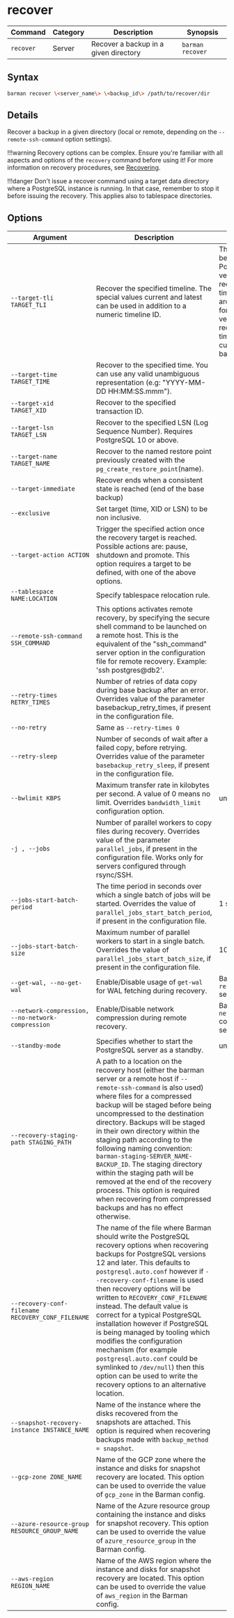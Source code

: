 # recover

|**Command** | **Category** |  **Description**| **Synopsis**|
|------------|--------------|-----------------|----------|
|`recover`|Server|Recover a backup in a given directory|`barman recover`|


## Syntax
```bash
barman recover \<server_name\> \<backup_id\> /path/to/recover/dir
```

## Details

Recover a backup in a given directory (local or remote, depending on the `--remote-ssh-command` option settings). 

!!!warning
    Recovery options can be complex.  Ensure you're familiar with all aspects and options of the `recovery` command before using it!  For more information on recovery procedures, see [Recovering](../../recovering/using_recovery.md).

!!!danger
    Don't issue a recover command using a target data directory where a PostgreSQL instance is running. In that case, remember to stop it before issuing the recovery. This applies also to tablespace directories.
    
## Options

|**Argument**|**Description**|**Default**|
|-------------|--------------|-----------|
|`--target-tli TARGET_TLI`|Recover the specified timeline. The special values current and latest can be used in addition to a numeric timeline ID.|The default behaviour for PostgreSQL versions >= 12 is to recover to the latest timeline in the WAL archive. The default for PostgreSQL versions < 12 is to recover along the timeline which was current when the backup was taken.||
|`--target-time TARGET_TIME`|Recover to the specified time. You can use any valid unambiguous representation (e.g: "YYYY-MM-DD HH:MM:SS.mmm").||
|`--target-xid TARGET_XID`|Recover to the specified transaction ID.||
|`--target-lsn TARGET_LSN`|Recover to the specified LSN (Log Sequence Number). Requires PostgreSQL 10 or above.||
|`--target-name TARGET_NAME`|Recover to the named restore point previously created with the `pg_create_restore_point`(name).||
|`--target-immediate`|Recover ends when a consistent state is reached (end of the base backup)||
|`--exclusive`|Set target (time, XID or LSN) to be non inclusive.||
|`--target-action ACTION`|Trigger the specified action once the recovery target is reached. Possible actions are: pause, shutdown and promote. This option requires a target to be defined, with one of the above options.||
|`--tablespace NAME:LOCATION`|Specify tablespace relocation rule.||
|`--remote-ssh-command SSH_COMMAND`|This options activates remote recovery, by specifying the secure shell command to be launched on a remote host. This is the equivalent of the "ssh_command" server option in the configuration file for remote recovery. Example: 'ssh postgres@db2'.||
|`--retry-times RETRY_TIMES`|Number of retries of data copy during base backup after an error. Overrides value of the parameter basebackup_retry_times, if present in the configuration file.||
|`--no-retry`|Same as `--retry-times 0`||
|`--retry-sleep`|Number of seconds of wait after a failed copy, before retrying. Overrides value of the parameter `basebackup_retry_sleep`, if present in the configuration file.||
|`--bwlimit KBPS`|Maximum transfer rate in kilobytes per second. A value of 0 means no limit. Overrides `bandwidth_limit` configuration option.|undefined|
|`-j , --jobs`|Number of parallel workers to copy files during recovery. Overrides value of the parameter `parallel_jobs`, if present in the configuration file. Works only for servers configured through rsync/SSH.||
|`--jobs-start-batch-period`|The time period in seconds over which a single batch of jobs will be started. Overrides the value of `parallel_jobs_start_batch_period`, if present in the configuration file.|1 second|
|`--jobs-start-batch-size`|Maximum number of parallel workers to start in a single batch. Overrides the value of `parallel_jobs_start_batch_size`, if present in the configuration file.|10 jobs|
|`--get-wal, --no-get-wal`|Enable/Disable usage of `get-wal` for WAL fetching during recovery.|Based on `recovery_options` setting.|
|`--network-compression, --no-network-compression`|Enable/Disable network compression during remote recovery.|Based on `network_compression` configuration setting.
|`--standby-mode`|Specifies whether to start the PostgreSQL server as a standby.|undefined|
|`--recovery-staging-path STAGING_PATH`|A path to a location on the recovery host (either the barman server or a remote host if `--remote-ssh-command` is also used) where files for a compressed backup will be staged before being uncompressed to the destination directory. Backups will be staged in their own directory within the staging path according to the following naming convention: `barman-staging-SERVER_NAME-BACKUP_ID`. The staging directory within the staging path will be removed at the end of the recovery process. This option is required when recovering from compressed backups and has no effect otherwise.||
|`--recovery-conf-filename RECOVERY_CONF_FILENAME`|The name of the file where Barman should write the PostgreSQL recovery options when recovering backups for PostgreSQL versions 12 and later. This defaults to `postgresql.auto.conf` however if `--recovery-conf-filename` is used then recovery options will be written to `RECOVERY_CONF_FILENAME` instead. The default value is correct for a typical PostgreSQL installation however if PostgreSQL is being managed by tooling which modifies the configuration mechanism (for example `postgresql.auto.conf` could be symlinked to `/dev/null`) then this option can be used to write the recovery options to an alternative location.||
|`--snapshot-recovery-instance INSTANCE_NAME`|Name of the instance where the disks recovered from the snapshots are attached. This option is required when recovering backups made with `backup_method = snapshot`.||
|`--gcp-zone ZONE_NAME`|Name of the GCP zone where the instance and disks for snapshot recovery are located. This option can be used to override the value of `gcp_zone` in the Barman config.||
|`--azure-resource-group RESOURCE_GROUP_NAME`|Name of the Azure resource group containing the instance and disks for snapshot recovery. This option can be used to override the value of `azure_resource_group` in the Barman config.||
|`--aws-region REGION_NAME`|Name of the AWS region where the instance and disks for snapshot recovery are located. This option can be used to override the value of `aws_region` in the Barman config.||